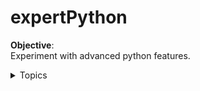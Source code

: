 # expertPython

**Objective**:<br/>
Experiment with advanced python features. 
<details>	
  <summary> Topics </summary>
  
  - Decorators
     - Function Decorators
     - Class Decorators
     - Stacked Decorators
     - Wrappers
  - Containers
     - NamedTuple
     - Enum

</details>


